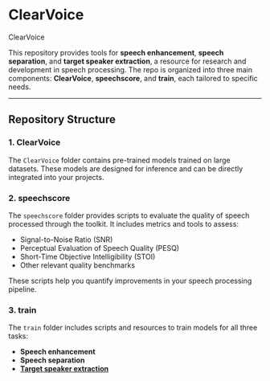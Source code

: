 # ClearVoice
ClearVoice

This repository provides tools for **speech enhancement**, **speech separation**, and **target speaker extraction**, a resource for research and development in speech processing. The repo is organized into three main components: **ClearVoice**, **speechscore**, and **train**, each tailored to specific needs.

---

## Repository Structure

### 1. **ClearVoice**  
The `ClearVoice` folder contains pre-trained models trained on large datasets. These models are designed for inference and can be directly integrated into your projects.

### 2. **speechscore**  
The `speechscore` folder provides scripts to evaluate the quality of speech processed through the toolkit. It includes metrics and tools to assess:

- Signal-to-Noise Ratio (SNR)
- Perceptual Evaluation of Speech Quality (PESQ)
- Short-Time Objective Intelligibility (STOI)
- Other relevant quality benchmarks  

These scripts help you quantify improvements in your speech processing pipeline.

### 3. **train**  
The `train` folder includes scripts and resources to train models for all three tasks:

- **Speech enhancement**
- **Speech separation**
- **[Target speaker extraction](./train/target_speaker_extraction/README.md)**


